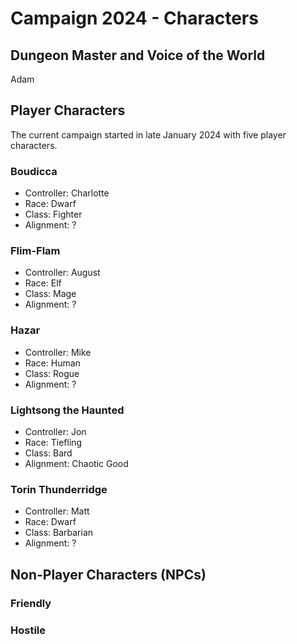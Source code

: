 # Campaign 2024 - Characters

## Dungeon Master and Voice of the World
Adam

## Player Characters

The current campaign started in late January 2024 with five player characters.

### Boudicca
- Controller: Charlotte
- Race: Dwarf
- Class: Fighter
- Alignment: ?
### Flim-Flam
- Controller: August
- Race: Elf
- Class: Mage
- Alignment: ?

### Hazar
- Controller: Mike
- Race: Human
- Class: Rogue
- Alignment: ?

### Lightsong the Haunted
- Controller: Jon
- Race: Tiefling
- Class: Bard
- Alignment: Chaotic Good
### Torin Thunderridge
- Controller: Matt
- Race: Dwarf
- Class: Barbarian
- Alignment: ?


## Non-Player Characters (NPCs)
### Friendly
### Hostile
